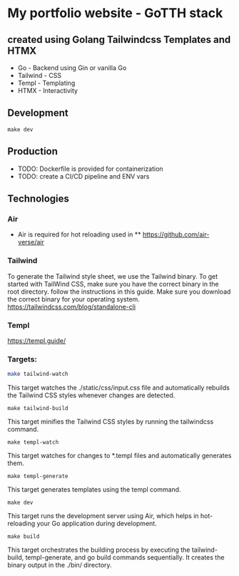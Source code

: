 # My portfolio website - GoTTH stack
## created using Golang Tailwindcss Templates and HTMX
* Go - Backend using Gin or vanilla Go
* Tailwind - CSS
* Templ - Templating
* HTMX - Interactivity

## Development 
```make dev```

## Production
* TODO: Dockerfile is provided for containerization
* TODO: create a CI/CD pipeline and ENV vars

## Technologies

### Air
* Air is required for hot reloading used in 
** https://github.com/air-verse/air

### Tailwind
To generate the Tailwind style sheet, we use the Tailwind binary. To get started with TailWind CSS, make sure you have the correct binary in the root directory. follow the instructions in this guide. Make sure you download the correct binary for your operating system.
https://tailwindcss.com/blog/standalone-cli

### Templ
https://templ.guide/

### Targets:
```bash
make tailwind-watch
```
This target watches the ./static/css/input.css file and automatically rebuilds the Tailwind CSS styles whenever changes are detected.

```
make tailwind-build
```
This target minifies the Tailwind CSS styles by running the tailwindcss command.

```
make templ-watch
```
This target watches for changes to *.templ files and automatically generates them.


```
make templ-generate
```
This target generates templates using the templ command.


```
make dev
```
This target runs the development server using Air, which helps in hot-reloading your Go application during development.

```
make build
```
This target orchestrates the building process by executing the tailwind-build, templ-generate, and go build commands sequentially. It creates the binary output in the ./bin/ directory.
